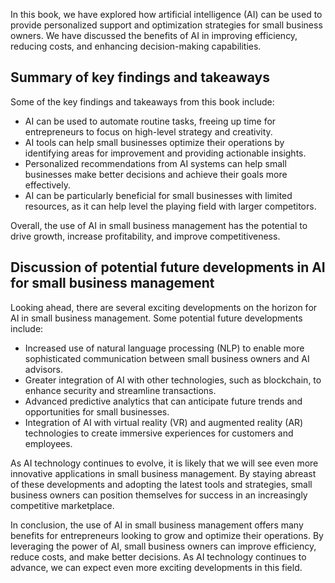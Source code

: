 
In this book, we have explored how artificial intelligence (AI) can be used to provide personalized support and optimization strategies for small business owners. We have discussed the benefits of AI in improving efficiency, reducing costs, and enhancing decision-making capabilities.

Summary of key findings and takeaways
-------------------------------------

Some of the key findings and takeaways from this book include:

* AI can be used to automate routine tasks, freeing up time for entrepreneurs to focus on high-level strategy and creativity.
* AI tools can help small businesses optimize their operations by identifying areas for improvement and providing actionable insights.
* Personalized recommendations from AI systems can help small businesses make better decisions and achieve their goals more effectively.
* AI can be particularly beneficial for small businesses with limited resources, as it can help level the playing field with larger competitors.

Overall, the use of AI in small business management has the potential to drive growth, increase profitability, and improve competitiveness.

Discussion of potential future developments in AI for small business management
-------------------------------------------------------------------------------

Looking ahead, there are several exciting developments on the horizon for AI in small business management. Some potential future developments include:

* Increased use of natural language processing (NLP) to enable more sophisticated communication between small business owners and AI advisors.
* Greater integration of AI with other technologies, such as blockchain, to enhance security and streamline transactions.
* Advanced predictive analytics that can anticipate future trends and opportunities for small businesses.
* Integration of AI with virtual reality (VR) and augmented reality (AR) technologies to create immersive experiences for customers and employees.

As AI technology continues to evolve, it is likely that we will see even more innovative applications in small business management. By staying abreast of these developments and adopting the latest tools and strategies, small business owners can position themselves for success in an increasingly competitive marketplace.

In conclusion, the use of AI in small business management offers many benefits for entrepreneurs looking to grow and optimize their operations. By leveraging the power of AI, small business owners can improve efficiency, reduce costs, and make better decisions. As AI technology continues to advance, we can expect even more exciting developments in this field.